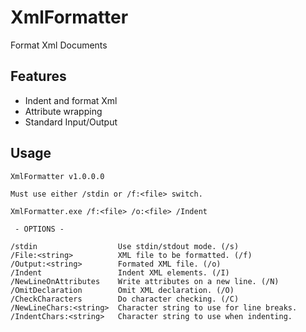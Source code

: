 # XmlFormatter

Format Xml Documents

## Features

* Indent and format Xml
* Attribute wrapping
* Standard Input/Output

## Usage

    XmlFormatter v1.0.0.0

    Must use either /stdin or /f:<file> switch.

    XmlFormatter.exe /f:<file> /o:<file> /Indent

     - OPTIONS -

    /stdin                  Use stdin/stdout mode. (/s)
    /File:<string>          XML file to be formatted. (/f)
    /Output:<string>        Formated XML file. (/o)
    /Indent                 Indent XML elements. (/I)
    /NewLineOnAttributes    Write attributes on a new line. (/N)
    /OmitDeclaration        Omit XML declaration. (/O)
    /CheckCharacters        Do character checking. (/C)
    /NewLineChars:<string>  Character string to use for line breaks.
    /IndentChars:<string>   Character string to use when indenting.
    